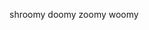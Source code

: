 shroomy doomy zoomy woomy
<!---
shroomerino/shroomerino is a ✨ special ✨ repository because its `README.md` (this file) appears on your GitHub profile.
You can click the Preview link to take a look at your changes.
--->
